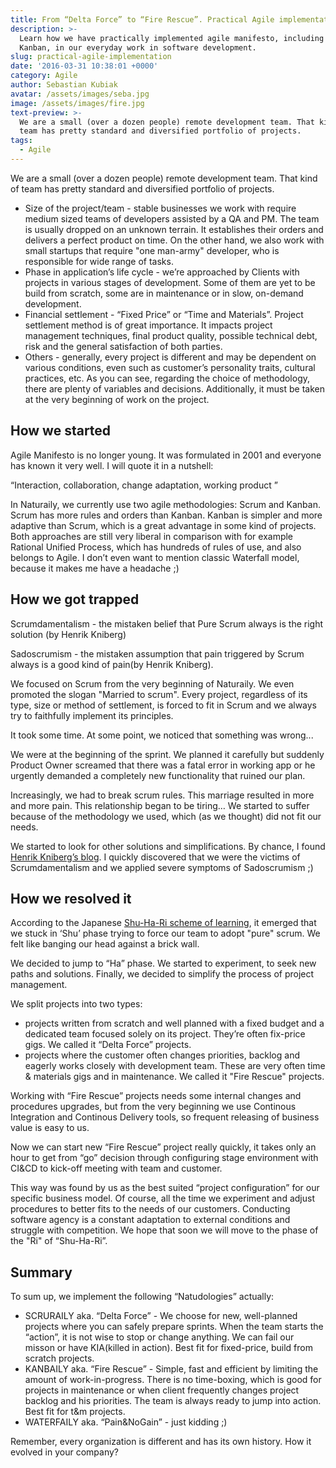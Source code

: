 ```yaml
---
title: From “Delta Force” to “Fire Rescue”. Practical Agile implementation.
description: >-
  Learn how we have practically implemented agile manifesto, including Scrum and
  Kanban, in our everyday work in software development.
slug: practical-agile-implementation
date: '2016-03-31 10:38:01 +0000'
category: Agile
author: Sebastian Kubiak
avatar: /assets/images/seba.jpg
image: /assets/images/fire.jpg
text-preview: >-
  We are a small (over a dozen people) remote development team. That kind of
  team has pretty standard and diversified portfolio of projects.
tags:
  - Agile
---
```


We are a small (over a dozen people) remote development team. That kind of team has pretty standard and diversified portfolio of projects.

* Size of the project/team -  stable businesses we work with require medium sized teams of developers assisted by a QA and PM. The team is usually dropped on an unknown terrain. It establishes their orders and delivers a perfect product on time. On the other hand, we also work with small startups that require "one man-army" developer, who is responsible for wide range of tasks.
* Phase in application’s life cycle - we’re approached by Clients with projects in various stages of development. Some of them are yet to be build from scratch, some are in maintenance or in slow, on-demand development.
* Financial settlement - “Fixed Price” or “Time and Materials”. Project settlement method is of great importance. It impacts project management techniques, final product quality, possible technical debt, risk and the general satisfaction of both parties.
* Others - generally, every project is different and may be dependent on various conditions, even such as customer’s personality traits, cultural practices, etc.
As you can see, regarding the choice of methodology, there are plenty of variables and decisions. Additionally, it must be taken at the very beginning of work on the project.

## How we started
Agile Manifesto is no longer young. It was formulated in 2001 and everyone has known it very well. I will quote it in a nutshell:

“Interaction, collaboration, change adaptation, working product ”

In Naturaily, we currently use two agile methodologies: Scrum and Kanban. Scrum has more rules and orders than Kanban. Kanban is simpler and more adaptive than Scrum, which is a great advantage in some kind of projects. Both approaches are still very liberal in comparison with for example Rational Unified Process, which has hundreds of rules of use, and also belongs to Agile.
I don’t even want to mention classic Waterfall model, because it makes me have a headache ;)

## How we got trapped
Scrumdamentalism - the mistaken belief that Pure Scrum always is the right solution (by Henrik Kniberg)

Sadoscrumism - the mistaken assumption that pain triggered by Scrum always is a good kind of pain(by Henrik Kniberg).

We focused on Scrum from the very beginning of Naturaily. We even promoted the slogan "Married to scrum". Every project, regardless of its type, size or method of settlement, is forced to fit in Scrum and we always try to faithfully implement its principles.

It took some time. At some point, we noticed that something was wrong...

We were at the beginning of the sprint. We planned it carefully but suddenly Product Owner screamed that there was a fatal error in working app or he urgently demanded a completely new functionality that ruined our plan.

Increasingly, we had to break scrum rules. This marriage resulted in more and more pain. This relationship began to be tiring… We started to suffer because of the methodology we used, which (as we thought) did not fit our needs.

We started to look for other solutions and simplifications. By chance, I found [Henrik Kniberg’s blog](http://blog.crisp.se). I quickly discovered that we were the victims of Scrumdamentalism and we applied severe symptoms of Sadoscrumism ;)

## How we resolved it
According to the Japanese [Shu-Ha-Ri scheme of learning](https://en.wikipedia.org/wiki/Shuhari), it emerged that we stuck in ‘Shu’ phase trying to force our team to adopt "pure" scrum. We felt like banging our head against a brick wall.

We decided to jump to “Ha” phase. We started to experiment, to seek new paths and solutions. Finally, we decided to simplify the process of project management.

We split projects into two types:
* projects written from scratch and well planned with a fixed budget and a dedicated team focused solely on its project. They’re often fix-price gigs. We called it “Delta Force” projects.
* projects where the customer often changes priorities, backlog and eagerly works closely with development team. These are very often time & materials gigs and in maintenance. We called it "Fire Rescue" projects.

Working with “Fire Rescue” projects needs some internal changes and procedures upgrades, but from the very beginning we use Continous Integration and Continous Delivery tools, so frequent releasing of business value is easy to us.

Now we can start new “Fire Rescue” project really quickly, it takes only an hour to get from “go” decision through configuring stage environment with CI&CD to kick-off meeting with team and customer.

This way was found by us as the best suited “project configuration” for our specific business model. Of course, all the time we experiment and adjust procedures to better fits to the needs of our customers. Conducting software agency is a constant adaptation to external conditions and struggle with competition. We hope that soon we will move to the phase of the "Ri" of “Shu-Ha-Ri”.

## Summary
To sum up, we implement the following “Natudologies” actually:
* SCRURAILY aka. “Delta Force” - We choose for new, well-planned projects where you can safely prepare sprints. When the team starts the “action”, it is not wise to stop or change anything. We can fail our misson or have KIA(killed in action). Best fit for fixed-price, build from scratch projects.
* KANBAILY aka. “Fire Rescue” - Simple, fast and efficient by limiting the amount of work-in-progress. There is no time-boxing, which is good for projects in maintenance or when client frequently changes project backlog and his priorities. The team is always ready to jump into action. Best fit for t&m projects.
* WATERFAILY aka. “Pain&NoGain” - just kidding ;)

Remember, every organization is different and has its own history. How it evolved in your company?
